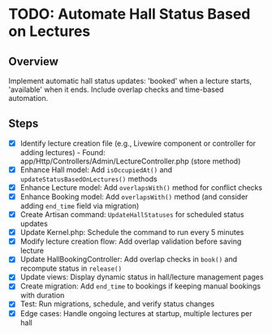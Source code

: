 # TODO: Automate Hall Status Based on Lectures

## Overview
Implement automatic hall status updates: 'booked' when a lecture starts, 'available' when it ends. Include overlap checks and time-based automation.

## Steps
- [x] Identify lecture creation file (e.g., Livewire component or controller for adding lectures) - Found: app/Http/Controllers/Admin/LectureController.php (store method)
- [x] Enhance Hall model: Add `isOccupiedAt()` and `updateStatusBasedOnLectures()` methods
- [x] Enhance Lecture model: Add `overlapsWith()` method for conflict checks
- [x] Enhance Booking model: Add `overlapsWith()` method (and consider adding `end_time` field via migration)
- [x] Create Artisan command: `UpdateHallStatuses` for scheduled status updates
- [x] Update Kernel.php: Schedule the command to run every 5 minutes
- [x] Modify lecture creation flow: Add overlap validation before saving lecture
- [x] Update HallBookingController: Add overlap checks in `book()` and recompute status in `release()`
- [x] Update views: Display dynamic status in hall/lecture management pages
- [x] Create migration: Add `end_time` to bookings if keeping manual bookings with duration
- [x] Test: Run migrations, schedule, and verify status changes
- [x] Edge cases: Handle ongoing lectures at startup, multiple lectures per hall
